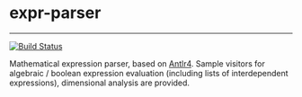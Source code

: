 # expr-parser 

--------------------------
[![Build
Status](https://travis-ci.org/borismarin/expr-parser.svg)](https://travis-ci.org/borismarin/expr-parser)


Mathematical expression parser, based on [Antlr4](http://www.antlr.org/). Sample visitors for algebraic / boolean expression evaluation (including lists of interdependent expressions), dimensional analysis are provided. 
